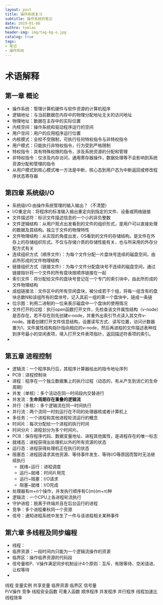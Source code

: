 ```yaml
---
layout: post
title: 操作系统复习
subtitle: 操作系统的笔记
date: 2019-01-08
authro: tomlao
header-img: img/tag-bg-o.jpg
catalog: true
tags:
- 笔记
- 操作系统
---
```


# 术语解释

## 第一章 概论
- 操作系统：管理计算机硬件与软件资源的计算机程序
- 逻辑地址：与当前数据在内存中的物理分配地址无关的访问地址
- 物理地址：数据在主存中的实际位置
- 内核空间：操作系统和驱动程序运行的空间
- 用户空间：用户的应用程序运行位置
- 内核模式：全校不受限制，可执行任何特权指令与非特权指令
- 用户模式：只能执行非特权指令，行为受到严格限制
- 特权指令：具有特殊权限的指令，涉及系统资源的分配和管理
- 非特权指令：仅涉及内存访问，通用寄存器操作，数据处理等不会影响到系统资源分配和管理的指令
- 从用户模式到核心模式唯一方法是中断，核心态到用户态为中断返回或修改程序状态寄存器


## 第四章 系统级I/O
- 系统级I/O:由操作系统管理的输入输出？（不清楚）
- I/O重定向：将程序的标准输入输出重定向到指定的文件、设备或网络链接
- 文件描述符：标识文件描述信息的一个小的非负整数
- 文件逻辑结构：从用户观点出发看到的文件的组织形式，是用户可以直接处理的数据及其结构。独立于文件的物理特性
- 文件物理结构：从实现的角度出发，OS看到的文件的存储结构。是文件在外存上的存储组织形式。不仅与存储介质的存储性能有关，也与所采用的外存分配方式有关
- 连续组织方式（顺序文件）：为每个文件分配一片盘块号连续的磁盘空间，由此所形成的文件物理结构
- 链接组织方式（链接文件）：为每个文件分配盘块号不连续的磁盘空间，通过链接指针将一个文件的所有盘块按顺序链接在一起
- 索引文件：将分配给文件的盘块号登记在一个专门的索引块中，由此所形成的文件物理结构
- 成组链接法：文件区中的所有空闲盘块，被分成若干个组，将每一组含有的盘块总数N和该组所有的盘块号，记入其前一组的第一个盘块中，链成一条链
- 位示图：利用二进制的一位来表示磁盘中一个盘块的使用情况
- 文件打开的过程：执行open函数打开文件，先检查该文件属性结构（v-node）是否存在，若不存在则先创建v-node，并重外出索引节点读入其文件v-node。接着创建打开文件信息结构，设置读写方式、读写位置，访问计数器置为1，文件属性结构指针指向相应的v-node，然后再进程的文件描述表种找到序号最小的空闲表项，填入打开文件表项指针，返回描述符表项的索引。
- 


## 第五章 进程控制
- 逻辑流：一个程序执行后，其程序计算器给出的指令地址序列
- PCB：进程控制块
- 进程：程序在一个独立数据集上的执行过程（动态的，有从产生到消亡的生命周期）
- 并发（单核）：多个活动在同一时间段内交替进行
- 并发流：**生命周期存在重叠的逻辑流**
- 并行（多核）：多个逻辑流在同一时间执行
- 并行流：两个流同一时刻运行在不同的处理器核或者计算机上
- 多任务：一个进程和其他进程轮流运行的概念
- 时间片：每次分配给一个进程的执行时间
- 时间分片：进程划分为多个时间片。
- PCB：保存程序代码、数据变量地址、进程其他属性，是进程存在的唯一标志
- 就绪态：进程获得出处理机以外的所有资源的状态
- 运行态：进程获得处理机正在执行的状态
- 阻塞态：进程因请求其他资源、等待事件发生、等待I/O等原因而暂时无法继续执行
	- 就绪~运行：进程调度
	- 运行~就绪：时间片用完
	- 运行~阻塞：I/O请求
	- 阻塞~就绪：I/O完成
- 处理器有m+n个操作，并发执行顺序有C(m)(m+n)种
- 逻辑流：一个CPU上各进程轮流执行
- 守护进程：脱离于终端并且在后台运行的进程
- 竞争：多个进程秦秋同一个资源
- 信号：通知进程系统中发生了一件与该进程相关某种事件


## 第六章 多线程及同步编程
- 线程：
- 临界资源：一段时间内只能为一个逻辑流操作的资源	
- 临界区：操作临界资源的代码段
- 信号量核P、V操作满足同步机制设计4个原则：互斥、有限等待、空闲请进、让权等待
- 

线程  变量实例  共享变量  临界资源 临界区  信号量  
P/V操作  竞争  线程安全函数   可重入函数
顺序程序  并发程序 并行程序
线程加速比  线程效率